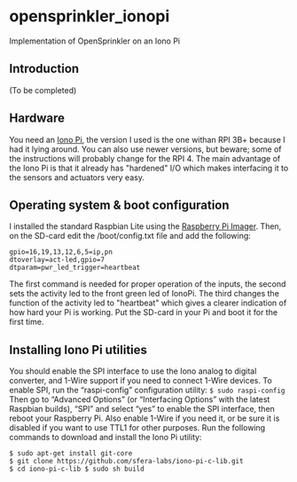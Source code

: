 # opensprinkler_ionopi
Implementation of OpenSprinkler on an Iono Pi
## Introduction
(To be completed)
## Hardware
You need an [Iono Pi](https://www.sferalabs.cc/product/iono-pi/), the version I used is the one withan RPI 3B+ because I had it lying around. You can also use newer versions, but beware; some of the instructions will probably change for the RPI 4.
The main advantage of the Iono Pi is that it already has "hardened" I/O which makes interfacing it to the sensors and actuators very easy.
## Operating system & boot configuration
I installed the standard Raspbian Lite using the [Raspberry Pi Imager](https://www.raspberrypi.org/downloads/).
Then, on the SD-card edit the /boot/config.txt file and add the following:

    gpio=16,19,13,12,6,5=ip,pn
    dtoverlay=act-led,gpio=7
    dtparam=pwr_led_trigger=heartbeat
The first command is needed for proper operation of the inputs, the second sets the activity led to the front green led of IonoPi. The third changes the function of the activity led to "heartbeat" which gives a clearer indication of how hard your Pi is working.
Put the SD-card in your Pi and boot it for the first time.
## Installing Iono Pi utilities
You should enable the SPI interface to use the Iono analog to digital converter, and 1-Wire support if you need to connect 1-Wire devices. To enable SPI, run the “raspi-config” configuration utility: 
`$ sudo raspi-config` 
Then go to “Advanced Options” (or “Interfacing Options” with the latest Raspbian builds), “SPI” and select “yes” to enable the SPI interface, then reboot your Raspberry Pi. 
Also enable 1-Wire if you need it, or be sure it is disabled if you want to use TTL1 for other purposes. Run the following commands to download and install the Iono Pi utility: 

    $ sudo apt-get install git-core 
    $ git clone https://github.com/sfera-labs/iono-pi-c-lib.git 
    $ cd iono-pi-c-lib $ sudo sh build

    


<!--stackedit_data:
eyJoaXN0b3J5IjpbNjUxMDYwMDk4LC0xMjU5NTg5NTExLC0xMD
czMzcwNTY1LC05NDAyNDQzXX0=
-->
